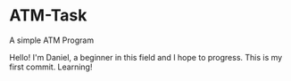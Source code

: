# ATM-Task
A simple ATM Program

 Hello! I'm Daniel, a beginner in this field and I hope to progress. This is my first commit.
 Learning! 
